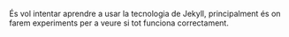 És vol intentar aprendre a usar la tecnologia de Jekyll, principalment és on farem experiments per a veure si tot funciona correctament.
